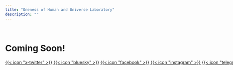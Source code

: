 ```yaml
---
title: "Oneness of Human and Universe Laboratory"
description: ""
---
```


<br>

<h1>Coming Soon!</h1>


<div style="margin-top:20px; white-space: nowrap;">
<a href="#" target="_blank" class="custom-icon-ohulab">{{< icon "x-twitter" >}}</a>
<a href="#" target="_blank" class="custom-icon-ohulab">{{< icon "bluesky" >}}</a>
<a href="#" target="_blank" class="custom-icon-ohulab">{{< icon "facebook" >}}</a>
<a href="#" target="_blank" class="custom-icon-ohulab">{{< icon "instagram" >}}</a>
<a href="#" target="_blank" class="custom-icon-ohulab">{{< icon "telegram" >}}</a>
<a href="#" target="_blank" class="custom-icon-ohulab">{{< icon"github" >}}</a>
</div>